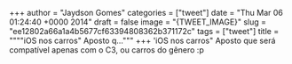 
+++
author = "Jaydson Gomes"
categories = ["tweet"]
date = "Thu Mar 06 01:24:40 +0000 2014"
draft = false
image = "{TWEET_IMAGE}"
slug = "ee12802a66a1a4b5677cf63394808362b371172c"
tags = ["tweet"]
title = """"iOS nos carros" Aposto q..."""
+++
'iOS nos carros" Aposto que será compatível apenas com o C3, ou carros do gênero :p

